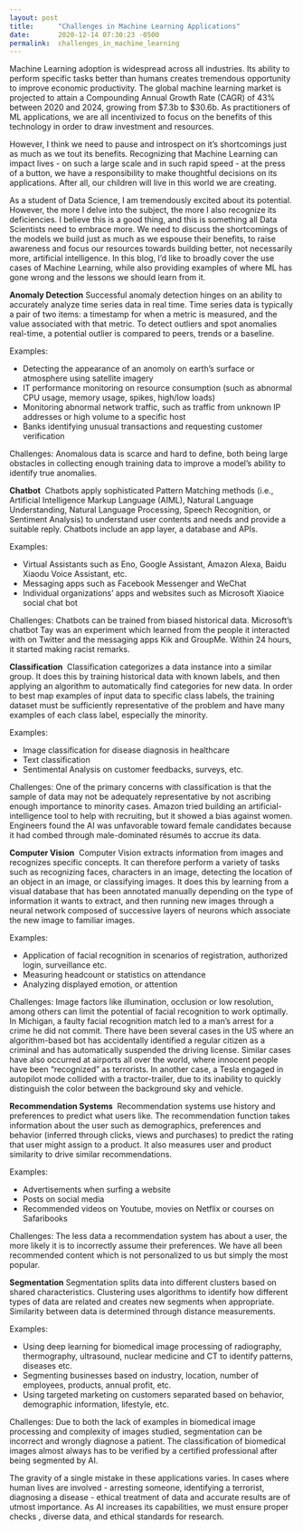 ```yaml
---
layout: post
title:      "Challenges in Machine Learning Applications"
date:       2020-12-14 07:30:23 -0500
permalink:  challenges_in_machine_learning
---
```



Machine Learning adoption is widespread across all industries. Its ability to perform specific tasks better than humans creates tremendous opportunity to improve economic productivity. The global machine learning market is projected to attain a Compounding Annual Growth Rate (CAGR) of 43% between 2020 and 2024, growing from $7.3b to $30.6b. As practitioners of ML applications, we are all incentivized to focus on the benefits of this technology in order to draw investment and resources.

However, I think we need to pause and introspect on it’s shortcomings just as much as we tout its benefits. Recognizing that Machine Learning can impact lives - on such a large scale and in such rapid speed - at the press of a button, we have a responsibility to make thoughtful decisions on its applications. After all, our children will live in this world we are creating.

As a student of Data Science, I am tremendously excited about its potential. However, the more I delve into the subject, the more I also recognize its deficiencies. I believe this is a good thing, and this is something all Data Scientists need to embrace more. We need to discuss the shortcomings of the models we build just as much as we espouse their benefits, to raise awareness and focus our resources towards building better, not necessarily more, artificial intelligence. In this blog, I’d like to broadly cover the use cases of Machine Learning, while also providing examples of where ML has gone wrong and the lessons we should learn from it.

**Anomaly Detection**
Successful anomaly detection hinges on an ability to accurately analyze time series data in real time. Time series data is typically a pair of two items: a timestamp for when a metric is measured, and the value associated with that metric. To detect outliers and spot anomalies real-time, a potential outlier is compared to peers, trends or a baseline.

Examples:
* Detecting the appearance of an anomoly on earth’s surface or atmosphere using satellite imagery
* IT performance monitoring on resource consumption (such as abnormal CPU usage, memory usage, spikes, high/low loads)
* Monitoring abnormal network traffic, such as traffic from unknown IP addresses or high volume to a specific host
* Banks identifying unusual transactions and requesting customer verification

Challenges: 
Anomalous data is scarce and hard to define, both being large obstacles in collecting enough training data to improve a model’s ability to identify true anomalies.


**Chatbot** 
Chatbots apply sophisticated Pattern Matching methods (i.e., Artificial Intelligence Markup Language (AIML), Natural Language Understanding, Natural Language Processing, Speech Recognition, or Sentiment Analysis) to understand user contents and needs and provide a suitable reply. Chatbots include an app layer, a database and APIs.

Examples:
* Virtual Assistants such as Eno, Google Assistant, Amazon Alexa, Baidu Xiaodu Voice Assistant, etc.
* Messaging apps such as Facebook Messenger and WeChat
* Individual organizations’ apps and websites such as Microsoft Xiaoice social chat bot

Challenges: 
Chatbots can be trained from biased historical data. Microsoft’s chatbot Tay was an experiment which learned from the people it interacted with on Twitter and the messaging apps Kik and GroupMe. Within 24 hours, it started making racist remarks.


**Classification** 
Classification categorizes a data instance into a similar group. It does this by training historical data with known labels, and then applying an algorithm to automatically find categories for new data. In order to best map examples of input data to specific class labels, the training dataset must be sufficiently representative of the problem and have many examples of each class label, especially the minority.

Examples:
* Image classification for disease diagnosis in healthcare
* Text classification
* Sentimental Analysis on customer feedbacks, surveys, etc.

Challenges: 
One of the primary concerns with classification is that the sample of data may not be adequately representative by not ascribing enough importance to minority cases. Amazon tried building an artificial-intelligence tool to help with recruiting, but it showed a bias against women. Engineers found the AI was unfavorable toward female candidates because it had combed through male-dominated résumés to accrue its data.


**Computer Vision** 
Computer Vision extracts information from images and recognizes specific concepts. It can therefore perform a variety of tasks such as recognizing faces, characters in an image, detecting the location of an object in an image, or classifying images. It does this by learning from a visual database that has been annotated manually depending on the type of information it wants to extract, and then running new images through a neural network composed of successive layers of neurons which associate the new image to familiar images.

Examples:
* Application of facial recognition in scenarios of registration, authorized login, surveillance etc.
* Measuring headcount or statistics on attendance
* Analyzing displayed emotion, or attention

Challenges: 
Image factors like illumination, occlusion or low resolution, among others can limit the potential of facial recognition to work optimally. In Michigan, a faulty facial recognition match led to a man’s arrest for a crime he did not commit. There have been several cases in the US where an algorithm-based bot has accidentally identified a regular citizen as a criminal and has automatically suspended the driving license. Similar cases have also occurred at airports all over the world, where innocent people have been “recognized” as terrorists. In another case, a Tesla engaged in autopilot mode collided with a tractor-trailer, due to its inability to quickly distinguish the color between the background sky and vehicle.


**Recommendation Systems** 
Recommendation systems use history and preferences to predict what users like. The recommendation function takes information about the user such as demographics, preferences and behavior (inferred through clicks, views and purchases) to predict the rating that user might assign to a product. It also measures user and product similarity to drive similar recommendations.

Examples:
* Advertisements when surfing a website
* Posts on social media
* Recommended videos on Youtube, movies on Netflix or courses on Safaribooks

Challenges: 
The less data a recommendation system has about a user, the more likely it is to incorrectly assume their preferences. We have all been recommended content which is not personalized to us but simply the most popular.


**Segmentation**
Segmentation splits data into different clusters based on shared characteristics. Clustering uses algorithms to identify how different types of data are related and creates new segments when appropriate. Similarity between data is determined through distance measurements.

Examples:
* Using deep learning for biomedical image processing of radiography, thermography, ultrasound, nuclear medicine and CT to identify patterns, diseases etc.
* Segmenting businesses based on industry, location, number of employees, products, annual profit, etc.
* Using targeted marketing on customers separated based on behavior, demographic information, lifestyle, etc.

Challenges: 
Due to both the lack of examples in biomedical image processing and complexity of images studied, segmentation can be incorrect and wrongly diagnose a patient. The classification of biomedical images almost always has to be verified by a certified professional after being segmented by AI.


The gravity of a single mistake in these applications varies. In cases where human lives are involved - arresting someone, identifying a terrorist, diagnosing a disease - ethical treatment of data and accurate results are of utmost importance. As AI increases its capabilities, we must ensure proper checks , diverse data, and ethical standards for research.

